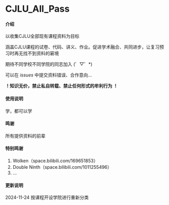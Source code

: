 # CJLU_All_Pass

#### 介绍
以收集CJLU全部现有课程资料为目标

涵盖CJLU课程的试卷、代码、讲义、作业。促进学术融合、共同进步，让复习预习时再无找不到资料的窘境

期待不同学校不同学院的同志加入 (゜▽゜*)

可以在 _issues_ 中提交资料错误、合作意向... 

____！知识无价，禁止私自转载、禁止任何形式的牟利行为 ！____


#### 使用说明

  学，都可以学

#### 鸣谢

所有提供资料的前辈

#### 特别鸣谢

1.  Wolken（space.bilibili.com/169651853）
2.  Double Ninth（space.bilibili.com/1011255496）
3.  ...

#### 更新说明
2024-11-24 按课程开设学院进行重新分类
